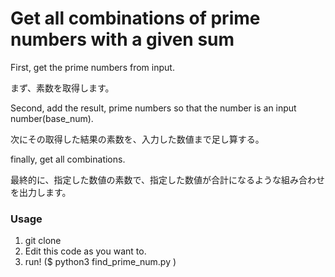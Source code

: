 # Get all combinations of prime numbers with a given sum 

First, get the prime numbers from input.

まず、素数を取得します。

Second, add the result, prime numbers so that the number is an input number(base_num).

次にその取得した結果の素数を、入力した数値まで足し算する。

finally, get all combinations.

最終的に、指定した数値の素数で、指定した数値が合計になるような組み合わせを出力します。


### Usage

1. git clone
2. Edit this code as you want to.
3. run! ($ python3 find_prime_num.py <number>)

